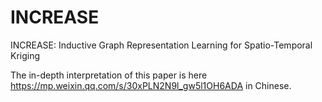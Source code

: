 # INCREASE
INCREASE: Inductive Graph Representation Learning for Spatio-Temporal Kriging


The in-depth interpretation of this paper is here https://mp.weixin.qq.com/s/30xPLN2N9l_gw5l1OH6ADA in Chinese.
